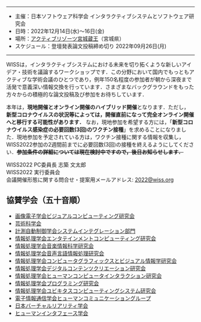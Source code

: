 ----

- 主催：日本ソフトウェア科学会 インタラクティブシステムとソフトウェア研究会
- 日時：2022年12月14日(水)～16日(金)
- 場所：[アクティブリゾーツ宮城蔵王](https://www.daiwaresort.jp/zaou/index.html)（宮城県）
- スケジュール：登壇発表論文投稿締め切り 2022年09月26日(月)

----
WISSは，インタラクティブシステムにおける未来を切り拓くような新しいアイデア・技術を議論するワークショップです．この分野において国内でもっともアクティブな学術会議のひとつであり，例年150名程度の参加者が朝から深夜まで活発で意義深い情報交換を行っています．さまざまなバックグラウンドをもった方々からの積極的な論文投稿及び参加をお待ちしています．

本年は，**現地開催とオンライン開催のハイブリッド開催**となります．ただし， **新型コロナウイルスの状況等によっては，開催直前になって完全オンライン開催へと移行する可能性があります．** なお，現地参加を希望する方には，「**新型コロナウイルス感染症の必要回数(3回)のワクチン接種**」を求めることになりました．現地参加を予定されている方は，ワクチン接種に関する情報を収集し，WISS2022参加の2週間前までに必要回数(3回)の接種を終えるようにしてください．~~**参加条件の詳細については現在検討中ですので，後日お知らせします．**~~

WISS2022 PC委員長 志築 文太郎<br />
WISS2022 実行委員会<br />
会議開催形態に関する問合せ・提案用メールアドレス: [2022@wiss.org](mailto:2022@wiss.org)

## 協賛学会（五十音順）

- [画像電子学会ビジュアルコンピューティング研究会](https://www.iieej.org/sigvc/)
- [芸術科学会](https://art-science.org/)
- [計測自動制御学会システムインテグレーション部門](https://sice-si.org/ja/)
- [情報処理学会エンタテインメントコンピューティング研究会](http://entcomp.org/sig/)
- [情報処理学会音楽情報科学研究会](http://www.sigmus.jp/)
- [情報処理学会音声言語情報処理研究会](http://www.sig-slp.jp/)
- [情報処理学会コンピュータグラフィックスとビジュアル情報学研究会](http://cgvi.jp/)
- [情報処理学会デジタルコンテンツクリエーション研究会](http://www.ipsj.or.jp/sig/dcc/)
- [情報処理学会ヒューマンコンピュータインタラクション研究会](http://www.sighci.jp/)
- [情報処理学会プログラミング研究会](https://sigpro.ipsj.or.jp/)
- [情報処理学会ユビキタスコンピューティングシステム研究会](https://sigpro.ipsj.or.jp/)
- [電子情報通信学会ヒューマンコミュニケーショングループ](http://sigubi.ipsj.or.jp/)
- [日本バーチャルリアリティ学会](https://vrsj.org/)
- [ヒューマンインタフェース学会](https://jp.his.gr.jp/)
